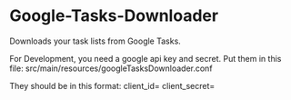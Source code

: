 Google-Tasks-Downloader
=======================

Downloads your task lists from Google Tasks.

For Development, you need a google api key and secret. Put them in this file:
src/main/resources/googleTasksDownloader.conf

They should be in this format:
client_id=<ID>
client_secret=<SECRET>
